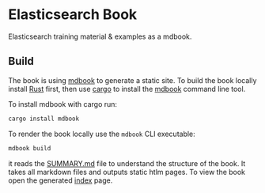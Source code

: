 # Elasticsearch Book

Elasticsearch training material &amp; examples as a mdbook.


## Build

The book is using [mdbook](https://github.com/rust-lang/mdBook) to generate a static site. To build the book locally install [Rust](https://www.rust-lang.org/tools/install) first, then use [cargo](https://doc.rust-lang.org/cargo/) to install the [mdbook](https://github.com/rust-lang/mdBook) command line tool.

To install mdbook with cargo run:

```bash
cargo install mdbook
```

To render the book locally use the `mdbook` CLI executable:

```bash
mdbook build
```

it reads the [SUMMARY.md](./src/SUMMARY.md) file to understand the structure of the book. It takes all markdown files and outputs static htlm pages. To view the book open the generated [index](./book/index.html) page.
